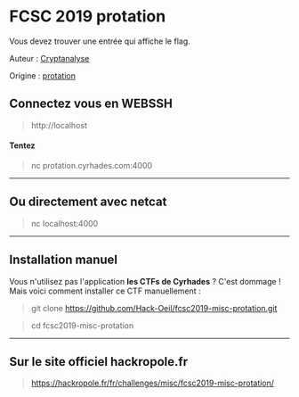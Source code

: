 # FCSC 2019 protation

Vous devez trouver une entrée qui affiche le flag.



Auteur : [Cryptanalyse](https://twitter.com/Cryptanalyse)

Origine : [protation](https://hackropole.fr/fr/challenges/misc/fcsc2019-misc-protation/)


## Connectez vous en WEBSSH
> http://localhost

#### Tentez 
> nc protation.cyrhades.com:4000



-----------

## Ou directement avec netcat
> nc localhost:4000

-----------

## Installation manuel
Vous n'utilisez pas l'application **les CTFs de Cyrhades** ? C'est dommage !
Mais voici comment installer ce CTF manuellement :

> git clone https://github.com/Hack-Oeil/fcsc2019-misc-protation.git

> cd fcsc2019-misc-protation


-----------

## Sur le site officiel hackropole.fr
> https://hackropole.fr/fr/challenges/misc/fcsc2019-misc-protation/